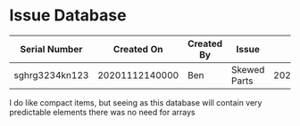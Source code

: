 # Issue Database

Serial Number | Created On | Created By | Issue | ClosedOn | Closed By | Notes
------------- | ---------- | ---------- | ----- | -------- | --------- | -----
sghrg3234kn123 | 20201112140000 | Ben | Skewed Parts | 20201113124500 | Ben | Fixed

I do like compact items, but seeing as this database will contain very predictable elements there was no need for arrays
